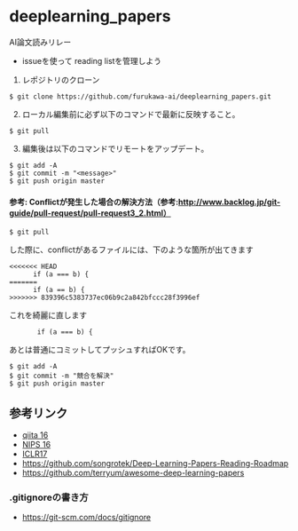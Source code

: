 # deeplearning_papers

AI論文読みリレー

* issueを使って reading listを管理しよう


1. レポジトリのクローン

```
$ git clone https://github.com/furukawa-ai/deeplearning_papers.git
```

2. ローカル編集前に必ず以下のコマンドで最新に反映すること。

```
$ git pull
```

3. 編集後は以下のコマンドでリモートをアップデート。

```
$ git add -A
$ git commit -m "<message>"
$ git push origin master
```

#### 参考: Conflictが発生した場合の解決方法（参考:http://www.backlog.jp/git-guide/pull-request/pull-request3_2.html）

```
$ git pull
```

した際に、conflictがあるファイルには、下のような箇所が出てきます

```
<<<<<<< HEAD
      if (a === b) {
=======
      if (a == b) {
>>>>>>> 839396c5383737ec06b9c2a842bfccc28f3996ef
```

これを綺麗に直します

```
       if (a === b) {
```

あとは普通にコミットしてプッシュすればOKです。

```
$ git add -A
$ git commit -m "競合を解決"
$ git push origin master
```

## 参考リンク

* [qiita 16](http://qiita.com/sakaiakira/items/9da1edda802c4884865c)
* [NIPS 16](https://nips.cc/Conferences/2016/Schedule)
* [ICLR17](http://www.iclr.cc/doku.php?id=iclr2017:conference_posters#monday_morning)
* https://github.com/songrotek/Deep-Learning-Papers-Reading-Roadmap
* https://github.com/terryum/awesome-deep-learning-papers

### .gitignoreの書き方

* https://git-scm.com/docs/gitignore
